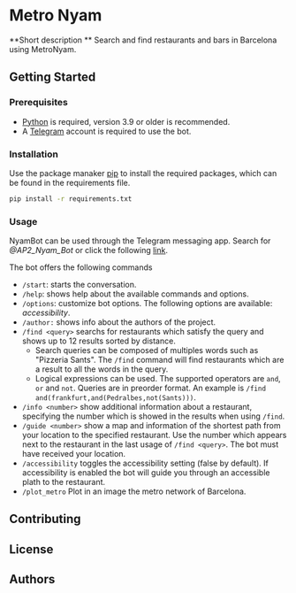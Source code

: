 # Metro Nyam
**Short description **
Search and find restaurants and bars in Barcelona using MetroNyam. 

## Getting Started
### Prerequisites
* [Python](https://www.python.org/) is required, version 3.9 or older is recommended.
* A [Telegram](https://telegram.org/) account is required to use the bot.



### Installation
Use the package manaker [pip](https://pip.pypa.io/en/stable/) to install the required packages, which can be found in the requirements file.
```bash
pip install -r requirements.txt

```
### Usage
NyamBot can be used through the Telegram messaging app. Search for *@AP2_Nyam_Bot* or click the following [link](https://t.me/AP2_nyam_bot).

The bot offers the following commands

- `/start`: starts the conversation.
- `/help`: shows help about the available commands and options.
- `/options`: customize bot options. The following options are available: *accessibility*.
- `/author:` shows info about the authors of the project.
- `/find <query>` searchs for restaurants which satisfy the query and shows up to 12 results sorted by distance. 
    - Search queries can be composed of multiples words such as "Pizzeria Sants". The `/find` command will find restaurants which are a result to all the words in the query.
    - Logical expressions can be used.  The supported operators are `and`, `or` and `not`. Queries are in preorder format. An example is 
    `/find and(frankfurt,and(Pedralbes,not(Sants)))`.
- `/info <number>` show additional information about a restaurant, specifying the number which is showed in the results when using `/find`.
- `/guide <number>` show a map and information of the shortest path from your location to the specified restaurant. Use the number which appears next to the restaurant in the last usage of `/find <query>`. The bot must have received your location.
- `/accessibility` toggles the accessibility setting (false by default). If accessibility is enabled the bot will guide you through an accessible plath to the restaurant.
- `/plot_metro` Plot in an image the metro network of Barcelona.


## Contributing

## License

## Authors

